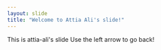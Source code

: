 ```yaml
---
layout: slide
title: "Welcome to Attia Ali's slide!"
---
```

This is attia-ali's slide
Use the left arrow to go back!